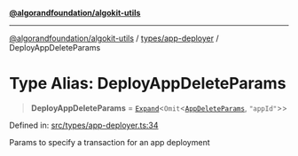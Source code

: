 [**@algorandfoundation/algokit-utils**](../../../README.md)

***

[@algorandfoundation/algokit-utils](../../../README.md) / [types/app-deployer](../README.md) / DeployAppDeleteParams

# Type Alias: DeployAppDeleteParams

> **DeployAppDeleteParams** = [`Expand`](../../expand/type-aliases/Expand.md)\<`Omit`\<[`AppDeleteParams`](../../composer/type-aliases/AppDeleteParams.md), `"appId"`\>\>

Defined in: [src/types/app-deployer.ts:34](https://github.com/algorandfoundation/algokit-utils-ts/blob/main/src/types/app-deployer.ts#L34)

Params to specify a transaction for an app deployment
